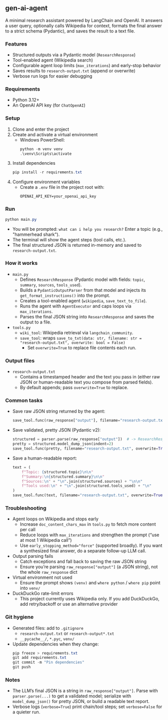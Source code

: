 ## gen-ai-agent

A minimal research assistant powered by LangChain and OpenAI. It answers a user query, optionally calls Wikipedia for context, formats the final answer to a strict schema (Pydantic), and saves the result to a text file.

### Features
- Structured outputs via a Pydantic model (`ResearchResponse`)
- Tool-enabled agent (Wikipedia search)
- Configurable agent loop limits (`max_iterations`) and early-stop behavior
- Saves results to `research-output.txt` (append or overwrite)
- Verbose run logs for easier debugging

### Requirements
- Python 3.12+
- An OpenAI API key (for `ChatOpenAI`)

### Setup
1) Clone and enter the project
2) Create and activate a virtual environment
   - Windows PowerShell:
     ```powershell
     python -m venv venv
     .\venv\Scripts\activate
     ```
3) Install dependencies
   ```powershell
   pip install -r requirements.txt
   ```
4) Configure environment variables
   - Create a `.env` file in the project root with:
     ```env
     OPENAI_API_KEY=your_openai_api_key
     ```

### Run
```powershell
python main.py
```
- You will be prompted: `what can i help you research?` Enter a topic (e.g., "hammerhead shark").
- The terminal will show the agent steps (tool calls, etc.).
- The final structured JSON is returned in-memory and saved to `research-output.txt`.

### How it works
- `main.py`
  - Defines `ResearchResponse` (Pydantic model with fields: `topic`, `summary`, `sources`, `tools_used`).
  - Builds a `PydanticOutputParser` from that model and injects its `get_format_instructions()` into the prompt.
  - Creates a tool-enabled agent (`wikipedia`, `save_text_to_file`).
  - Runs the agent with `AgentExecutor` and caps loops via `max_iterations`.
  - Parses the final JSON string into `ResearchResponse` and saves the output to a file.
- `tools.py`
  - `wiki_tool`: Wikipedia retrieval via `langchain_community`.
  - `save_tool`: wraps `save_to_txt(data: str, filename: str = "research-output.txt", overwrite: bool = False)`
    - Set `overwrite=True` to replace file contents each run.

### Output files
- `research-output.txt`
  - Contains a timestamped header and the text you pass in (either raw JSON or human-readable text you compose from parsed fields).
  - By default appends; pass `overwrite=True` to replace.

### Common tasks
- Save raw JSON string returned by the agent:
  ```python
  save_tool.func(raw_response["output"], filename="research-output.txt")
  ```
- Save validated, pretty JSON (Pydantic v2):
  ```python
  structured = parser.parse(raw_response["output"])  # -> ResearchResponse
  pretty = structured.model_dump_json(indent=2)
  save_tool.func(pretty, filename="research-output.txt", overwrite=True)
  ```
- Save a human-readable report:
  ```python
  text = (
      f"Topic: {structured.topic}\n\n"
      f"Summary:\n{structured.summary}\n\n"
      f"Sources:\n" + "\n".join(structured.sources) + "\n\n"
      f"Tools used:\n" + "\n".join(structured.tools_used) + "\n"
  )
  save_tool.func(text, filename="research-output.txt", overwrite=True)
  ```

### Troubleshooting
- Agent loops on Wikipedia and stops early
  - Increase `doc_content_chars_max` in `tools.py` to fetch more content per call
  - Reduce loops with `max_iterations` and strengthen the prompt (“use at most 1 Wikipedia call”)
  - Use `early_stopping_method="force"` (supported broadly). If you want a synthesized final answer, do a separate follow-up LLM call.
- Output parsing fails
  - Catch exceptions and fall back to saving the raw JSON string
  - Ensure you’re parsing `raw_response["output"]` (a JSON string), not the whole `raw_response` dict
- Virtual environment not used
  - Ensure the prompt shows `(venv)` and `where python` / `where pip` point into `venv/`
- DuckDuckGo rate-limit errors
  - This project currently uses Wikipedia only. If you add DuckDuckGo, add retry/backoff or use an alternative provider

### Git hygiene
- Generated files: add to `.gitignore`
  - `research-output.txt` or `research-output*.txt`
  - `__pycache__/`, `*.pyc`, `venv/`
- Update dependencies when they change:
  ```powershell
  pip freeze > requirements.txt
  git add requirements.txt
  git commit -m "Pin dependencies"
  git push
  ```

### Notes
- The LLM’s final JSON is a string in `raw_response["output"]`. Parse with `parser.parse(...)` to get a validated model; serialize with `model_dump_json()` for pretty JSON, or build a readable text report.
- Verbose logs (`verbose=True`) print chain/tool steps; set `verbose=False` for a quieter run.